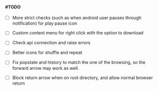 #### #TODO

 - [ ] More strict checks (such as when android user pauses through notification) for play pause icon

 - [ ] Custom context menu for right click with the option to download

 - [ ] Check api connection and raise errors

 - [ ] Better icons for shuffle and repeat

 - [ ] Fix popstate and history to match the one of the browsing, so the forward arrow may work as well.
 - [ ] Block return arrow when on root directory, and allow normal browser return

